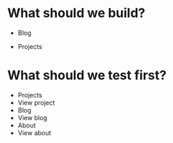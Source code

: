 # What should we build?

<!-- - Logging in as admin -->

<!-- - Add blog -->
<!-- - Edit blog -->
<!-- - Publishing blog -->
- Blog

<!-- - Add project -->
<!-- - Edit project -->
- Projects

# What should we test first?

- Projects
 - View project
- Blog
 - View blog
- About
 - View about